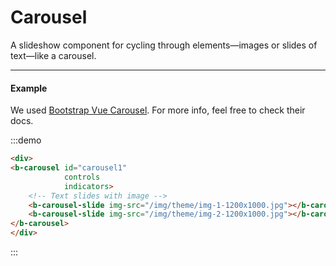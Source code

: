 # Carousel

A slideshow component for cycling through elements—images or slides of text—like a carousel.

<hr>

#### Example

We used [Bootstrap Vue Carousel](https://bootstrap-vue.js.org/docs/components/carousel/). For more info, feel free to check their docs.

:::demo
```html
<div>
<b-carousel id="carousel1"
            controls
            indicators>
    <!-- Text slides with image -->
    <b-carousel-slide img-src="/img/theme/img-1-1200x1000.jpg"></b-carousel-slide>
    <b-carousel-slide img-src="/img/theme/img-2-1200x1000.jpg"></b-carousel-slide>
</b-carousel>
</div>
```
:::
